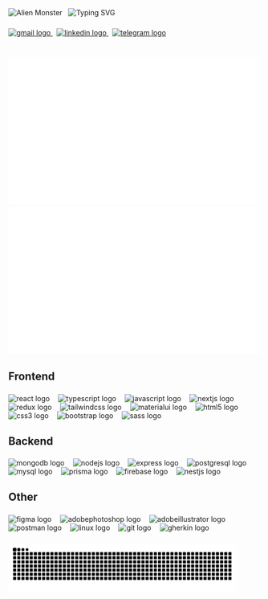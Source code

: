 <div>
  <img src="https://raw.githubusercontent.com/Tarikul-Islam-Anik/Animated-Fluent-Emojis/master/Emojis/Smilies/Alien%20Monster.png" alt="Alien Monster" width="35" height="35" />
   &nbsp;
  <img src="https://readme-typing-svg.demolab.com?font=Fira+Code&weight=600&size=22&duration=4000&pause=1000&color=F7F7F7&vCenter=true&width=435&height=33&lines=Hello+world" alt="Typing SVG" />
</div>

###

<div align="left">
  <a href="mailto:alinaklimovaa4@gmail.com" target="_blank" >
    <img src="https://img.shields.io/static/v1?message=Gmail&logo=gmail&label=&color=D14836&logoColor=white&labelColor=&style=flat" width="78" alt="gmail logo"  />
  </a>
   &nbsp;
  <a href="https://www.linkedin.com/in/%D0%B0lina%D0%BAlimova?lipi=urn%3Ali%3Apage%3Ad_flagship3_profile_view_base_contact_details%3BO8FShZBOQricJVrkZkAI4Q%3D%3D" target="_blank">
    <img src="https://img.shields.io/static/v1?message=LinkedIn&logo=linkedin&label=&color=0077B5&logoColor=white&labelColor=&style=flat" width="75" alt="linkedin logo"  />
  </a>
   &nbsp;
  <a href="http://t.me/freedomandonuts" target="_blank">
    <img src="https://img.shields.io/static/v1?message=Telegram&logo=telegram&label=&color=2CA5E0&logoColor=white&labelColor=&style=flat" width="104" alt="telegram logo"  />
  </a>
</div>

###

<br clear="both">

<div align="left">
  <img src="https://raw.githubusercontent.com/asseavas/github-stats-transparent/output/generated/overview.svg" alt="stats graph"  />
  <img src="https://raw.githubusercontent.com/asseavas/github-stats-transparent/output/generated/languages.svg" alt="languages graph"  />
</div>

###

<h2 align="left">Frontend</h2>

###

<div align="left">
  <img src="https://skillicons.dev/icons?i=react" height="32" alt="react logo"  />
  <img width="9" />
  <img src="https://skillicons.dev/icons?i=ts" height="32" alt="typescript logo"  />
  <img width="9" />
  <img src="https://skillicons.dev/icons?i=js" height="32" alt="javascript logo"  />
  <img width="9" />
  <img src="https://skillicons.dev/icons?i=nextjs" height="32" alt="nextjs logo"  />
  <img width="9" />
  <img src="https://skillicons.dev/icons?i=redux" height="32" alt="redux logo"  />
  <img width="9" />
  <img src="https://skillicons.dev/icons?i=tailwind" height="32" alt="tailwindcss logo"  />
  <img width="9" />
  <img src="https://skillicons.dev/icons?i=materialui" height="32" alt="materialui logo"  />
  <img width="9" />
  <img src="https://cdn.jsdelivr.net/gh/devicons/devicon/icons/html5/html5-original.svg" height="32" alt="html5 logo"  />
  <img width="9" />
  <img src="https://cdn.jsdelivr.net/gh/devicons/devicon/icons/css3/css3-original.svg" height="32" alt="css3 logo"  />
  <img width="9" />
  <img src="https://skillicons.dev/icons?i=bootstrap" height="32" alt="bootstrap logo"  />
  <img width="9" />
  <img src="https://skillicons.dev/icons?i=sass" height="32" alt="sass logo"  />
</div>

###

<h2 align="left">Backend</h2>

###

<div align="left">
  <img src="https://skillicons.dev/icons?i=mongodb" height="32" alt="mongodb logo"  />
  <img width="9" />
  <img src="https://skillicons.dev/icons?i=nodejs" height="32" alt="nodejs logo"  />
  <img width="9" />
  <img src="https://skillicons.dev/icons?i=express" height="32" alt="express logo"  />
  <img width="9" />
  <img src="https://skillicons.dev/icons?i=postgresql" height="32" alt="postgresql logo"  />
  <img width="9" />
  <img src="https://skillicons.dev/icons?i=mysql" height="32" alt="mysql logo"  />
  <img width="9" />
  <img src="https://skillicons.dev/icons?i=prisma" height="32" alt="prisma logo"  />
  <img width="9" />
  <img src="https://skillicons.dev/icons?i=firebase" height="32" alt="firebase logo"  />
  <img width="9" />
  <img src="https://skillicons.dev/icons?i=nestjs" height="32" alt="nestjs logo"  />
</div>

###

<h2 align="left">Other</h2>

###

<div align="left">
  <img src="https://skillicons.dev/icons?i=figma" height="32" alt="figma logo"  />
  <img width="9" />
  <img src="https://skillicons.dev/icons?i=ps" height="32" alt="adobephotoshop logo"  />
  <img width="9" />
  <img src="https://skillicons.dev/icons?i=ai" height="32" alt="adobeillustrator logo"  />
  <img width="9" />
  <img src="https://skillicons.dev/icons?i=postman" height="32" alt="postman logo"  />
  <img width="9" />
  <img src="https://skillicons.dev/icons?i=linux" height="32" alt="linux logo"  />
  <img width="9" />
  <img src="https://skillicons.dev/icons?i=git" height="32" alt="git logo"  />
  <img width="9" />
  <img src="https://skillicons.dev/icons?i=gherkin" height="32" alt="gherkin logo"  />
</div>

###

<div style="display: flex; justify-content: space-between; align-items: center;">
  <img src="https://raw.githubusercontent.com/asseavas/asseavas/output/snake.svg" alt="Snake animation" style="width: 90%;" align="center" />
</div>
